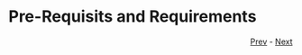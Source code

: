 # Pre-Requisits and Requirements

<div align="right">
   
   [Prev](/README.md) - [Next](01_intro-to-cicd.md)
</div>
